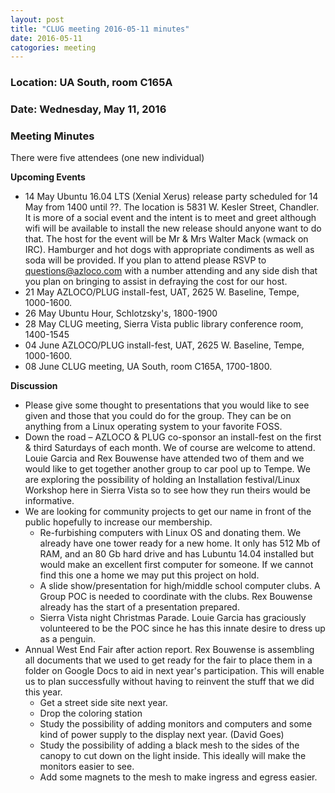 ```yaml
---
layout: post
title: "CLUG meeting 2016-05-11 minutes"
date: 2016-05-11
catogories: meeting
---
```

### Location: UA South, room C165A

### Date: Wednesday, May 11, 2016

### Meeting Minutes

There were five attendees (one new individual)

**Upcoming Events**
 * 14 May Ubuntu 16.04 LTS (Xenial Xerus) release party scheduled for 14 May from 1400 until ??.  The location is 5831 W. Kesler Street, Chandler.  It is more of a social event and the intent is to meet and greet although wifi will be available to install the new release should anyone want to do that.  The host for the event will be Mr & Mrs Walter Mack  (wmack on IRC).  Hamburger and hot dogs with appropriate condiments as well as soda will be provided.  If you plan to attend please RSVP to questions@azloco.com with a number attending and any side dish that you plan on bringing to assist in defraying the cost for our host.
  * 21 May AZLOCO/PLUG install-fest, UAT, 2625 W. Baseline, Tempe, 1000-1600.
  * 26 May Ubuntu Hour, Schlotzsky's, 1800-1900
  * 28 May CLUG meeting, Sierra Vista public library conference room, 1400-1545
  * 04 June AZLOCO/PLUG install-fest, UAT, 2625 W. Baseline, Tempe, 1000-1600.
  * 08 June CLUG meeting, UA South, room C165A, 1700-1800.
  
 **Discussion**
  * Please give some thought to presentations that you would like to see given and those that you could do for the group.  They
  can be on anything from a Linux operating system to your favorite FOSS.
  * Down the road – AZLOCO & PLUG co-sponsor an install-fest on the first & third Saturdays of each month.  We of course are
  welcome to attend.  Louie Garcia and Rex Bouwense have attended two of them and we would like to get together another group
  to car pool up to Tempe.  We are exploring the possibility of holding an Installation festival/Linux Workshop here in Sierra
  Vista so to see how they run theirs would be informative.
  * We are looking for community projects to get our name in front of the public hopefully to increase our membership.
    * Re-furbishing computers with Linux OS and donating them.  We already have one tower ready for a new home.  It only has 512 Mb of RAM, and an 80 Gb hard drive and has Lubuntu 14.04 installed but would make an excellent first computer for someone.  If we cannot find this one a home we may put this project on hold.
    * A slide show/presentation for high/middle school computer clubs.  A Group POC is needed to coordinate with the clubs.  Rex Bouwense already has the start of a presentation prepared.
    * Sierra Vista night Christmas Parade.  Louie Garcia has graciously volunteered to be the POC since he has this innate desire to dress up as a penguin.
  * Annual West End Fair after action report.  Rex Bouwense is assembling all documents that we used to get ready for the fair to place them in a folder on Google Docs to aid in next year's participation.  This will enable us to plan successfully without having to reinvent the stuff that we did this year.
    * Get a street side site next year.
    * Drop the coloring station
    * Study the possibility of adding monitors and computers and some kind of power supply to the display next year.  (David Goes)
    * Study the possibility of adding a black mesh to the sides of the canopy to cut down on the light inside.  This ideally will make the monitors easier to see.
    * Add some magnets to the mesh to make ingress and egress easier.
  



